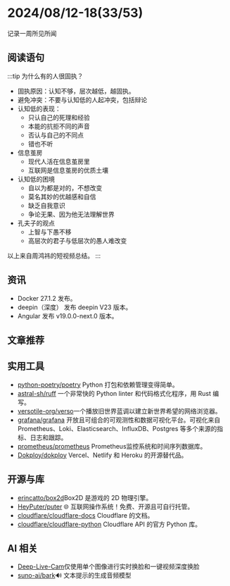 # 2024/08/12-18(33/53)

记录一周所见所闻

## 阅读语句

:::tip
为什么有的人很固执？

- 固执原因：认知不够，层次越低，越固执。
- 避免冲突：不要与认知低的人起冲突，包括辩论
- 认知低的表现：
  - 只认自己的死理和经验
  - 本能的抗拒不同的声音
  - 否认与自己的不同点
  - 错也不听
- 信息茧房
  - 现代人活在信息茧房里
  - 互联网是信息茧房的优质土壤
- 认知低的困境
  - 自以为都是对的，不想改变
  - 莫名其妙的优越感和自信
  - 缺乏自我意识
  - 争论无果、因为他无法理解世界
- 孔夫子的观点
  - 上智与下愚不移
  - 高层次的君子与低层次的愚人难改变

以上来自周鸿祎的短视频总结。
:::

## 资讯

- Docker 27.1.2 发布。
- deepin（深度） 发布 deepin V23 版本。
- Angular 发布 v19.0.0-next.0 版本。

## 文章推荐



## 实用工具

- [python-poetry/poetry](https://github.com/python-poetry/poetry) Python 打包和依赖管理变得简单。
- [astral-sh/ruff](https://github.com/astral-sh/ruff) 一个非常快的 Python linter 和代码格式化程序，用 Rust 编写。
- [versotile-org/verso](https://github.com/versotile-org/verso)一个播放旧世界蓝调以建立新世界希望的网络浏览器。
- [grafana/grafana](https://github.com/grafana/grafana) 开放且可组合的可观测性和数据可视化平台。可视化来自 Prometheus、Loki、Elasticsearch、InfluxDB、Postgres 等多个来源的指标、日志和跟踪。
- [prometheus/prometheus](https://github.com/prometheus/prometheus) Prometheus监控系统和时间序列数据库。
- [Dokploy/dokploy](https://github.com/Dokploy/dokploy) Vercel、Netlify 和 Heroku 的开源替代品。

## 开源与库

- [erincatto/box2d](https://github.com/erincatto/box2d)Box2D 是游戏的 2D 物理引擎。
- [HeyPuter/puter](https://github.com/HeyPuter/puter) 🌐 互联网操作系统！免费、开源且可自行托管。
- [cloudflare/cloudflare-docs](https://github.com/cloudflare/cloudflare-docs) Cloudflare 的文档。
- [cloudflare/cloudflare-python](https://github.com/cloudflare/cloudflare-python) Cloudflare API 的官方 Python 库。

## AI 相关

- [Deep-Live-Cam](https://github.com/hacksider/Deep-Live-Cam)仅使用单个图像进行实时换脸和一键视频深度换脸
- [suno-ai/bark](https://github.com/suno-ai/bark)🔊 文本提示的生成音频模型
